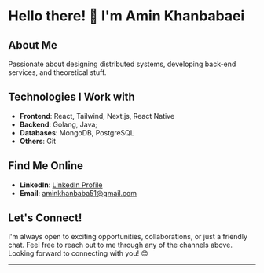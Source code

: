 # Hello there! 👋 I'm Amin Khanbabaei

## About Me
Passionate about designing distributed systems, developing back-end services, and theoretical stuff.

## Technologies I Work with
- **Frontend**: React, Tailwind, Next.js, React Native
- **Backend**: Golang, Java;
- **Databases**: MongoDB, PostgreSQL
- **Others**: Git

## Find Me Online
- **LinkedIn**: [LinkedIn Profile](https://www.linkedin.com/in/mohammad-amin-khanbabaei-805365221/)
- **Email**: aminkhanbaba51@gmail.com

## Let's Connect!
I'm always open to exciting opportunities, collaborations, or just a friendly chat. Feel free to reach out to me through any of the channels above. Looking forward to connecting with you! 😊

---
